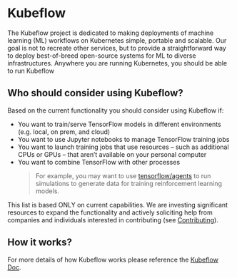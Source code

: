# Kubeflow

The Kubeflow project is dedicated to making deployments of machine learning (ML) workflows on Kubernetes simple, portable and scalable. Our goal is not to recreate other services, but to provide a straightforward way to deploy best-of-breed open-source systems for ML to diverse infrastructures. Anywhere you are running Kubernetes, you should be able to run Kubeflow

## Who should consider using Kubeflow?

Based on the current functionality you should consider using Kubeflow if:

- You want to train/serve TensorFlow models in different environments (e.g. local, on prem, and cloud)
- You want to use Jupyter notebooks to manage TensorFlow training jobs
- You want to launch training jobs that use resources – such as additional CPUs or GPUs – that aren’t available on your personal computer
- You want to combine TensorFlow with other processes
  > For example, you may want to use [tensorflow/agents](https://github.com/google-research/batch-ppo) to run simulations to generate data for training reinforcement learning models.

This list is based ONLY on current capabilities. We are investing significant resources to expand the functionality and actively soliciting help from companies and individuals interested in contributing (see [Contributing](https://www.kubeflow.org/docs/about/contributing/)).

## How it works?

For more details of how Kubeflow works please reference the [Kubeflow Doc](https://www.kubeflow.org/docs/about/kubeflow/).

